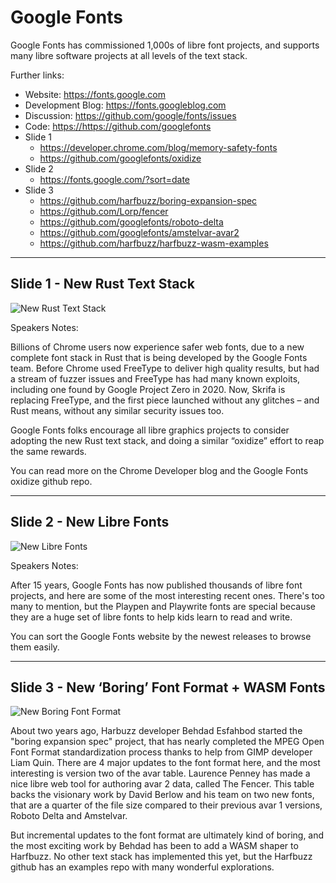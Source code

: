 # Google Fonts

Google Fonts has commissioned 1,000s of libre font projects, and supports many libre software projects at all levels of the text stack.

Further links:
- Website: <https://fonts.google.com>
- Development Blog: <https://fonts.googleblog.com>
- Discussion: <https://github.com/google/fonts/issues>
- Code: <https://https://github.com/googlefonts>
- Slide 1
  - <https://developer.chrome.com/blog/memory-safety-fonts>
  - <https://github.com/googlefonts/oxidize>
- Slide 2
  - <https://fonts.google.com/?sort=date>
- Slide 3
  - <https://github.com/harfbuzz/boring-expansion-spec>
  - <https://github.com/Lorp/fencer>
  - <https://github.com/googlefonts/roboto-delta>
  - <https://github.com/googlefonts/amstelvar-avar2>
  - <https://github.com/harfbuzz/harfbuzz-wasm-examples>

---

## Slide 1 - New Rust Text Stack

![New Rust Text Stack](google-fonts-lgm-2025-slide-1.jpg)

Speakers Notes:

Billions of Chrome users now experience safer web fonts, due to a new complete font stack in Rust that is being developed by the Google Fonts team.
Before Chrome used FreeType to deliver high quality results, but had a stream of fuzzer issues and FreeType has had many known exploits, including one found by Google Project Zero in 2020.
Now, Skrifa is replacing FreeType, and the first piece launched without any glitches – and Rust means, without any similar security issues too.

Google Fonts folks encourage all libre graphics projects to consider adopting the new Rust text stack, and doing a similar “oxidize” effort to reap the same rewards.

You can read more on the Chrome Developer blog and the Google Fonts oxidize github repo.

---

## Slide 2 - New Libre Fonts

![New Libre Fonts](google-fonts-lgm-2025-slide-2.jpg)

Speakers Notes:

After 15 years, Google Fonts has now published thousands of libre font projects, and here are some of the most interesting recent ones.
There's too many to mention, but the Playpen and Playwrite fonts are special because they are a huge set of libre fonts to help kids learn to read and write.

You can sort the Google Fonts website by the newest releases to browse them easily.

---

## Slide 3 - New ‘Boring’ Font Format + WASM Fonts

![New Boring Font Format](google-fonts-lgm-2025-slide-3.jpg)

About two years ago, Harbuzz developer Behdad Esfahbod started the "boring expansion spec" project, that has nearly completed the MPEG Open Font Format standardization process thanks to help from GIMP developer Liam Quin.
There are 4 major updates to the font format here, and the most interesting is version two of the avar table. 
Laurence Penney has made a nice libre web tool for authoring avar 2 data, called The Fencer.
This table backs the visionary work by David Berlow and his team on two new fonts, that are a quarter of the file size compared to their previous avar 1 versions, Roboto Delta and Amstelvar.

But incremental updates to the font format are ultimately kind of boring, and the most exciting work by Behdad has been to add a WASM shaper to Harfbuzz.
No other text stack has implemented this yet, but the Harfbuzz github has an examples repo with many wonderful explorations.
